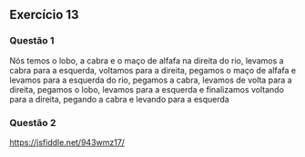## Exercício 13 

### Questão 1

Nós temos o lobo, a cabra e o maço de alfafa na direita do rio, levamos a cabra para a esquerda, voltamos para a direita,
pegamos o maço de alfafa e levamos para a esquerda do rio, pegamos a cabra, levamos de volta para a direita, pegamos o lobo, 
levamos para a esquerda e finalizamos voltando para a direita, pegando a cabra e levando para a esquerda

### Questão 2

https://jsfiddle.net/943wmz17/